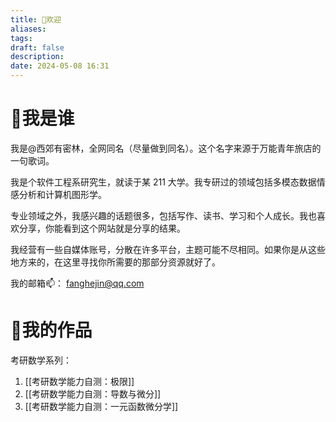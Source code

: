 ```yaml
---
title: 🎉欢迎
aliases: 
tags: 
draft: false
description: 
date: 2024-05-08 16:31
---
```

# 🧸我是谁
我是@西郊有密林，全网同名（尽量做到同名）。这个名字来源于万能青年旅店的一句歌词。

我是个软件工程系研究生，就读于某 211 大学。我专研过的领域包括多模态数据情感分析和计算机图形学。

专业领域之外，我感兴趣的话题很多，包括写作、读书、学习和个人成长。我也喜欢分享，你能看到这个网站就是分享的结果。

我经营有一些自媒体账号，分散在许多平台，主题可能不尽相同。如果你是从这些地方来的，在这里寻找你所需要的那部分资源就好了。

我的邮箱📫： fanghejin@qq.com
# 📠我的作品
考研数学系列：
1. [[考研数学能力自测：极限]]
2. [[考研数学能力自测：导数与微分]]
3. [[考研数学能力自测：一元函数微分学]]
